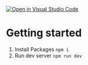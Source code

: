 [![Open in Visual Studio Code](https://classroom.github.com/assets/open-in-vscode-c66648af7eb3fe8bc4f294546bfd86ef473780cde1dea487d3c4ff354943c9ae.svg)](https://classroom.github.com/online_ide?assignment_repo_id=9955381&assignment_repo_type=AssignmentRepo)
# Getting started

1. Install Packages `npm i`
2. Run dev server `npm run dev`
